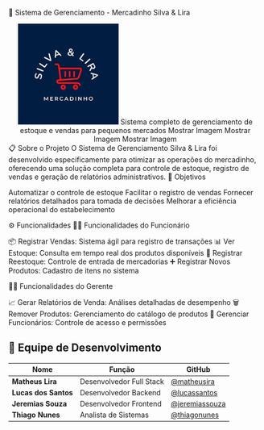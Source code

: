 🛒 Sistema de Gerenciamento - Mercadinho Silva & Lira
<div align="center">
  <img src="./logo-silva-lira.jpg" alt="Logo Silva & Lira" width="200" />
Sistema completo de gerenciamento de estoque e vendas para pequenos mercados
Mostrar Imagem
Mostrar Imagem
Mostrar Imagem
</div>
📋 Sobre o Projeto
O Sistema de Gerenciamento Silva & Lira foi desenvolvido especificamente para otimizar as operações do mercadinho, oferecendo uma solução completa para controle de estoque, registro de vendas e geração de relatórios administrativos.
🎯 Objetivos

Automatizar o controle de estoque
Facilitar o registro de vendas
Fornecer relatórios detalhados para tomada de decisões
Melhorar a eficiência operacional do estabelecimento

⚙️ Funcionalidades
👨‍💼 Funcionalidades do Funcionário

📦 Registrar Vendas: Sistema ágil para registro de transações
📊 Ver Estoque: Consulta em tempo real dos produtos disponíveis
🔄 Registrar Reestoque: Controle de entrada de mercadorias
➕ Registrar Novos Produtos: Cadastro de itens no sistema

👨‍💻 Funcionalidades do Gerente

📈 Gerar Relatórios de Venda: Análises detalhadas de desempenho
🗑️ Remover Produtos: Gerenciamento do catálogo de produtos
👥 Gerenciar Funcionários: Controle de acesso e permissões

## 👥 Equipe de Desenvolvimento

| Nome | Função | GitHub |
|------|--------|--------|
| **Matheus Lira** | Desenvolvedor Full Stack | [@matheusira](https://github.com/matheusira) |
| **Lucas dos Santos** | Desenvolvedor Backend | [@lucassantos](https://github.com/lucassantos) |
| **Jeremias Souza** | Desenvolvedor Frontend | [@jeremiassouza](https://github.com/jeremiassouza) |
| **Thiago Nunes** | Analista de Sistemas | [@thiagonunes](https://github.com/thiagonunes) |

